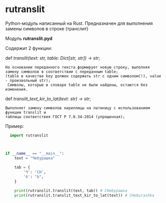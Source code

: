 # rutranslit
Python-модуль написанный на Rust. Предназначен для выполнения замены символов в строке (транслит)

Модуль __rutranslit.pyd__

Содержит 2 функции:

  def _translit(text: str, table: Dict[str, str]) -> str_;
  
    На основании переданного текста формирует новую строку, выполняя замену символов в соответствии с переданным table;
    (table в качестве key должен содержать str с одним символом(!), value - произвольный str);
     Символы, которые в словаре table не были найдены, остаются без изменения.
    
  def _translit_text_kir_to_lat(text: str) -> str_;
  
    Выполняет замену символов кириллицы на латиницу с использованием функции translit и 
    таблицы соответствия ГОСТ Р 7.0.34-2014 (упрощенная);
    
Пример:
``` Python  
  import rutranslit



if __name__ == "__main__":
    text = "Чебурашка"
    
    tab = {
        'Ч': 'CH',
        'б': "b", 
    }

    print(rutranslit.translit(text, tab)) # CHеbурашка
    print(rutranslit.translit_text_kir_to_lat(text)) # CHeburashka
```



